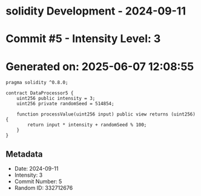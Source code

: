 ﻿# solidity Development - 2024-09-11
# Commit #5 - Intensity Level: 3
# Generated on: 2025-06-07 12:08:55
```solidity
pragma solidity ^0.8.0;

contract DataProcessor5 {
    uint256 public intensity = 3;
    uint256 private randomSeed = 514854;

    function processValue(uint256 input) public view returns (uint256) {
        return input * intensity + randomSeed % 100;
    }
}
```
## Metadata
- Date: 2024-09-11
- Intensity: 3
- Commit Number: 5
- Random ID: 332712676
